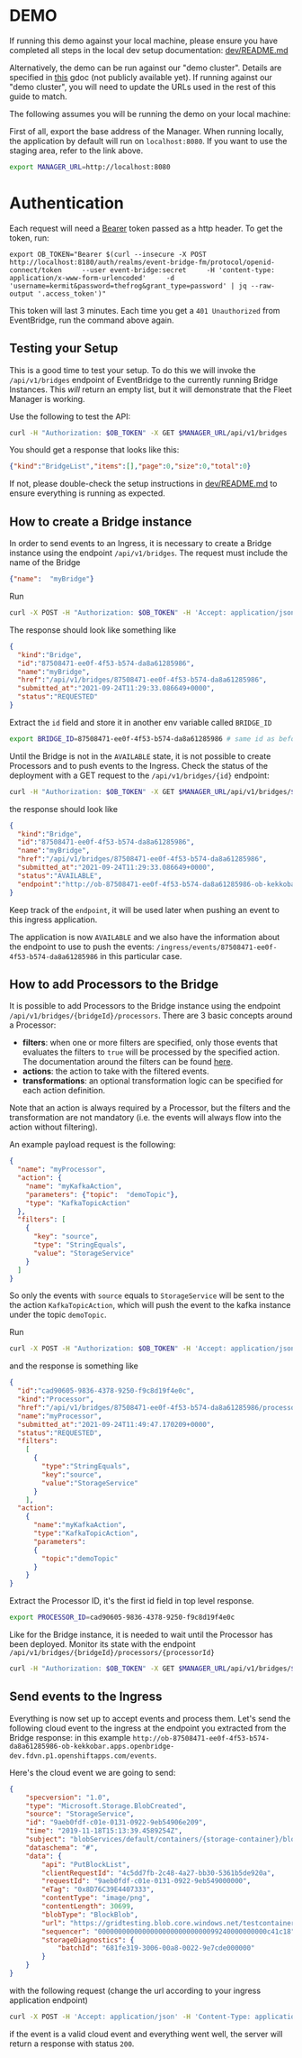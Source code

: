# DEMO

If running this demo against your local machine, please ensure you have completed all steps in the local dev
setup documentation: [dev/README.md](dev/README.md)

Alternatively, the demo can be run against our "demo cluster". Details are specified in 
[this](https://docs.google.com/document/d/1C3s0ft4On8MIoi5v7dPXdsoNVCjLH8kMD2bdekHZ7Zg/edit?usp=sharing) gdoc (not publicly available yet). If running against our "demo cluster", you
will need to update the URLs used in the rest of this guide to match.

The following assumes you will be running the demo on your local machine:

First of all, export the base address of the Manager. When running locally, the application by default will run on `localhost:8080`. If you want to use the staging area, refer to the link above.

```bash
export MANAGER_URL=http://localhost:8080
```

# Authentication

Each request will need a [Bearer](https://quarkus.io/guides/security#openid-connect) token passed as a http header. To get the token, run:

```shell
export OB_TOKEN="Bearer $(curl --insecure -X POST http://localhost:8180/auth/realms/event-bridge-fm/protocol/openid-connect/token     --user event-bridge:secret     -H 'content-type: application/x-www-form-urlencoded'     -d 'username=kermit&password=thefrog&grant_type=password' | jq --raw-output '.access_token')"
```

This token will last 3 minutes. Each time you get a `401 Unauthorized` from EventBridge, run the command above again.

## Testing your Setup

This is a good time to test your setup. To do this we will invoke the `/api/v1/bridges` endpoint of EventBridge to the
currently running Bridge Instances. This _will_ return an empty list, but it will demonstrate that the Fleet Manager is
working.

Use the following to test the API:

```bash
curl -H "Authorization: $OB_TOKEN" -X GET $MANAGER_URL/api/v1/bridges | jq .
```

You should get a response that looks like this:

```json
{"kind":"BridgeList","items":[],"page":0,"size":0,"total":0}
```

If not, please double-check the setup instructions in [dev/README.md](dev/README.md) to ensure everything is running
as expected.

## How to create a Bridge instance

In order to send events to an Ingress, it is necessary to create a Bridge instance using the endpoint `/api/v1/bridges`. The request must include the name of the Bridge 

```json
{"name":  "myBridge"}
```

Run 

```bash
curl -X POST -H "Authorization: $OB_TOKEN" -H 'Accept: application/json' -H 'Content-Type: application/json' -d '{"name": "myBridge"}' $MANAGER_URL/api/v1/bridges | jq .
```

The response should look like something like

```json
{
  "kind":"Bridge",
  "id":"87508471-ee0f-4f53-b574-da8a61285986",
  "name":"myBridge",
  "href":"/api/v1/bridges/87508471-ee0f-4f53-b574-da8a61285986",
  "submitted_at":"2021-09-24T11:29:33.086649+0000",
  "status":"REQUESTED"
}
```

Extract the `id` field and store it in another env variable called `BRIDGE_ID`

```bash
export BRIDGE_ID=87508471-ee0f-4f53-b574-da8a61285986 # same id as before
```

Until the Bridge is not in the `AVAILABLE` state, it is not possible to create Processors and to push events to the Ingress. 
Check the status of the deployment with a GET request to the `/api/v1/bridges/{id}` endpoint: 

```bash
curl -H "Authorization: $OB_TOKEN" -X GET $MANAGER_URL/api/v1/bridges/$BRIDGE_ID | jq .
```

the response should look like 

```json
{
  "kind":"Bridge",
  "id":"87508471-ee0f-4f53-b574-da8a61285986",
  "name":"myBridge",
  "href":"/api/v1/bridges/87508471-ee0f-4f53-b574-da8a61285986",
  "submitted_at":"2021-09-24T11:29:33.086649+0000",
  "status":"AVAILABLE",
  "endpoint":"http://ob-87508471-ee0f-4f53-b574-da8a61285986-ob-kekkobar.apps.openbridge-dev.fdvn.p1.openshiftapps.com/"
}
```

Keep track of the `endpoint`, it will be used later when pushing an event to this ingress application.

The application is now `AVAILABLE` and we also have the information about the endpoint to use to push the events: `/ingress/events/87508471-ee0f-4f53-b574-da8a61285986` in this particular case.

## How to add Processors to the Bridge

It is possible to add Processors to the Bridge instance using the endpoint `/api/v1/bridges/{bridgeId}/processors`. 
There are 3 basic concepts around a Processor:

- **filters**: when one or more filters are specified, only those events that evaluates the filters to `true` will be processed by the specified action. The documentation around the filters can be found [here](FILTERS.md).
- **actions**: the action to take with the filtered events.
- **transformations**: an optional transformation logic can be specified for each action definition.

Note that an action is always required by a Processor, but the filters and the transformation are not mandatory (i.e. the events will always flow into the action without filtering).

An example payload request is the following: 

```json
{
  "name": "myProcessor",
  "action": {
    "name": "myKafkaAction",
    "parameters": {"topic":  "demoTopic"},
    "type": "KafkaTopicAction"
  },
  "filters": [
    {
      "key": "source",
      "type": "StringEquals",
      "value": "StorageService"
    }
  ]
}
```

So only the events with `source` equals to `StorageService` will be sent to the 
the action `KafkaTopicAction`, which will push the event to the kafka instance under the topic `demoTopic`.

Run 

```bash
curl -X POST -H "Authorization: $OB_TOKEN" -H 'Accept: application/json' -H 'Content-Type: application/json' -d '{"name": "myProcessor", "action": {"name": "myKafkaAction", "parameters": {"topic":  "demoTopic"}, "type": "KafkaTopicAction"},"filters": [{"key": "source","type": "StringEquals","value": "StorageService"}]}' $MANAGER_URL/api/v1/bridges/$BRIDGE_ID/processors | jq .
```

and the response is something like 

```json
{
  "id":"cad90605-9836-4378-9250-f9c8d19f4e0c",
  "kind":"Processor",
  "href":"/api/v1/bridges/87508471-ee0f-4f53-b574-da8a61285986/processors/cad90605-9836-4378-9250-f9c8d19f4e0c",
  "name":"myProcessor",
  "submitted_at":"2021-09-24T11:49:47.170209+0000",
  "status":"REQUESTED",
  "filters": 
    [
      {
        "type":"StringEquals",
        "key":"source",
        "value":"StorageService"
      }
    ],
  "action":
    {
      "name":"myKafkaAction",
      "type":"KafkaTopicAction",
      "parameters":
      {
        "topic":"demoTopic"
      }
    }
}
```

Extract the Processor ID, it's the first id field in top level response. 

```bash
export PROCESSOR_ID=cad90605-9836-4378-9250-f9c8d19f4e0c
```

Like for the Bridge instance, it is needed to wait until the Processor has been deployed. Monitor its state with the endpoint `/api/v1/bridges/{bridgeId}/processors/{processorId}`

```bash
curl -H "Authorization: $OB_TOKEN" -X GET $MANAGER_URL/api/v1/bridges/$BRIDGE_ID/processors/$PROCESSOR_ID  | jq .
```

## Send events to the Ingress

Everything is now set up to accept events and process them. Let's send the following cloud event to the ingress at the endpoint you extracted from the Bridge response: in this example `http://ob-87508471-ee0f-4f53-b574-da8a61285986-ob-kekkobar.apps.openbridge-dev.fdvn.p1.openshiftapps.com/events`. 

Here's the cloud event we are going to send:

```json
{
    "specversion": "1.0",
    "type": "Microsoft.Storage.BlobCreated",  
    "source": "StorageService",
    "id": "9aeb0fdf-c01e-0131-0922-9eb54906e209",
    "time": "2019-11-18T15:13:39.4589254Z",
    "subject": "blobServices/default/containers/{storage-container}/blobs/{new-file}",
    "dataschema": "#",
    "data": {
        "api": "PutBlockList",
        "clientRequestId": "4c5dd7fb-2c48-4a27-bb30-5361b5de920a",
        "requestId": "9aeb0fdf-c01e-0131-0922-9eb549000000",
        "eTag": "0x8D76C39E4407333",
        "contentType": "image/png",
        "contentLength": 30699,
        "blobType": "BlockBlob",
        "url": "https://gridtesting.blob.core.windows.net/testcontainer/{new-file}",
        "sequencer": "000000000000000000000000000099240000000000c41c18",
        "storageDiagnostics": {
            "batchId": "681fe319-3006-00a8-0022-9e7cde000000"
        }
    }
}
```

with the following request (change the url according to your ingress application endpoint)

```bash
curl -X POST -H 'Accept: application/json' -H 'Content-Type: application/json' -d '{ "specversion": "1.0", "type": "Microsoft.Storage.BlobCreated", "source": "StorageService", "id": "9aeb0fdf-c01e-0131-0922-9eb54906e209", "time": "2019-11-18T15:13:39.4589254Z", "subject": "blobServices/default/containers/{storage-container}/blobs/{new-file}", "dataschema": "#", "data": { "api": "PutBlockList", "clientRequestId": "4c5dd7fb-2c48-4a27-bb30-5361b5de920a", "requestId": "9aeb0fdf-c01e-0131-0922-9eb549000000", "eTag": "0x8D76C39E4407333", "contentType": "image/png", "contentLength": 30699, "blobType": "BlockBlob", "url": "https://gridtesting.blob.core.windows.net/testcontainer/{new-file}", "sequencer": "000000000000000000000000000099240000000000c41c18", "storageDiagnostics": { "batchId": "681fe319-3006-00a8-0022-9e7cde000000"}}}' http://ob-87508471-ee0f-4f53-b574-da8a61285986-ob-kekkobar.apps.openbridge-dev.fdvn.p1.openshiftapps.com/events
```

if the event is a valid cloud event and everything went well, the server will return a response with status `200`.

